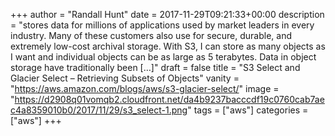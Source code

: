 +++
author = "Randall Hunt"
date = 2017-11-29T09:21:33+00:00
description = "stores data for millions of applications used by market leaders in every industry. Many of these customers also use for secure, durable, and extremely low-cost archival storage. With S3, I can store as many objects as I want and individual objects can be as large as 5 terabytes. Data in object storage have traditionally been […]"
draft = false
title = "S3 Select and Glacier Select – Retrieving Subsets of Objects"
vanity = "https://aws.amazon.com/blogs/aws/s3-glacier-select/"
image = "https://d2908q01vomqb2.cloudfront.net/da4b9237bacccdf19c0760cab7aec4a8359010b0/2017/11/29/s3_select-1.png"
tags = ["aws"]
categories = ["aws"]
+++

